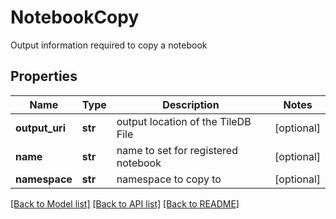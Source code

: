 # NotebookCopy

Output information required to copy a notebook

## Properties

| Name           | Type    | Description                         | Notes      |
| -------------- | ------- | ----------------------------------- | ---------- |
| **output_uri** | **str** | output location of the TileDB File  | [optional] |
| **name**       | **str** | name to set for registered notebook | [optional] |
| **namespace**  | **str** | namespace to copy to                | [optional] |

[[Back to Model list]](../README.md#documentation-for-models) [[Back to API list]](../README.md#documentation-for-api-endpoints) [[Back to README]](../README.md)
